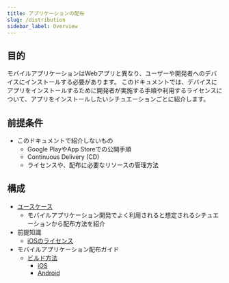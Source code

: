 ```yaml
---
title: アプリケーションの配布
slug: /distribution
sidebar_label: Overview
---
```


## 目的

モバイルアプリケーションはWebアプリと異なり、ユーザーや開発者へのデバイスにインストールする必要があります。
このドキュメントでは、デバイスにアプリをインストールするために開発者が実施する手順や利用するライセンスについて、アプリをインストールしたいシチュエーションごとに紹介します。

## 前提条件

- このドキュメントで紹介しないもの
  - Google PlayやApp Storeでの公開手順
  - Continuous Delivery (CD)
  - ライセンスや、配布に必要なリソースの管理方法

## 構成


- [ユースケース](distribution/usecase)
  - モバイルアプリケーション開発でよく利用されると想定されるシチュエーションから配布方法を紹介
- 前提知識
  - [iOSのライセンス](lisence)
- モバイルアプリケーション配布ガイド
  - [ビルド方法](distribution/build/index)
    - [iOS](build/ios/index)
    - [Android](build/android/index)
